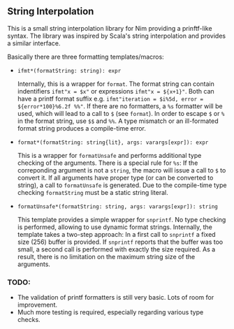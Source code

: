 ## String Interpolation

This is a small string interpolation library for Nim providing a prinftf-like syntax.
The library was inspired by Scala's string interpolation and provides a similar interface.

Basically there are three formatting templates/macros:

- `ifmt*(formatString: string): expr`

  Internally, this is a wrapper for `format`. 
  The format string can contain indentifiers `ifmt"x = $x"` or expressions `ifmt"x = ${x+1}"`.
  Both can have a printf format suffix e.g. `ifmt"iteration = $i%5d, error = ${error*100}%6.2f %%"`.
  If there are no formatters, a `%s` formatter will be used, which will lead to a call to `$` (see `format`).
  In order to escape `$` or `%` in the format string, use `$$` and `%%`.
  A type mismatch or an ill-formated format string produces a compile-time error.

- `format*(formatString: string{lit}, args: varargs[expr]): expr`

  This is a wrapper for `formatUnsafe` and performs additional type checking of the arguments.
  There is a special rule for `%s`: 
  If the correponding argument is not a `string`, the macro will issue a call to `$` to convert it.
  If all arguments have proper type (or can be converted to string), a call to `formatUnsafe` is generated.
  Due to the compile-time type checking `formatString` must be a static string literal.

- `formatUnsafe*(formatString: string, args: varargs[expr]): string`
  
  This template provides a simple wrapper for `snprintf`. 
  No type checking is performed, allowing to use dynamic format strings.
  Internally, the template takes a two-step approach:
  In a first call to `snprintf` a fixed size (256) buffer is provided.
  If `snprintf` reports that the buffer was too small, a second call is performed with exactly the size required.
  As a result, there is no limitation on the maximum string size of the arguments.

### TODO: 

- The validation of printf formatters is still very basic. Lots of room for improvement.
- Much more testing is required, especially regarding various type checks.
